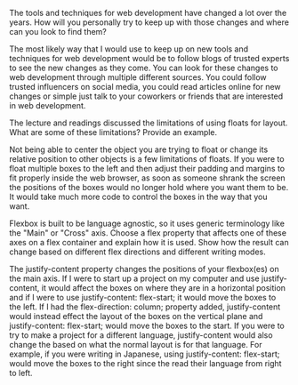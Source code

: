The tools and techniques for web development have changed a lot over the years. How will you personally try to keep up with those changes and where can you look to find them?

The most likely way that I would use to keep up on new tools and techniques for web development would be to follow blogs of trusted experts to see the new changes as they come.  You can look for these changes to web development through multiple different sources. You could follow trusted influencers on social media, you could read articles online for new changes or simple just talk to your coworkers or friends that are interested in web development.

The lecture and readings discussed the limitations of using floats for layout. What are some of these limitations? Provide an example.

Not being able to center the object you are trying to float or change its relative position to other objects is a few limitations of floats. If you were to float multiple boxes to the left and then adjust their padding and margins to fit properly inside the web browser, as soon as someone shrank the screen the positions of the boxes would no longer hold where you want them to be. It would take much more code to control the boxes in the way that you want.

Flexbox is built to be language agnostic, so it uses generic terminology like the "Main" or "Cross" axis. Choose a flex property that affects one of these axes on a flex container and explain how it is used. Show how the result can change based on different flex directions and different writing modes.

The justify-content property changes the positions of your flexbox(es) on the main axis. If I were to start up a project on my computer and use justify-content, it would affect the boxes on where they are in a horizontal position and if I were to use justify-content: flex-start; it would move the boxes to the left. If I had the flex-direction: column; property added, justify-content would instead effect the layout of the boxes on the vertical plane and justify-content: flex-start; would move the boxes to the start. If you were to try to make a project for a different language, justify-content would also change the based on what the normal layout is for that language. For example, if you were writing in Japanese, using justify-content: flex-start; would move the boxes to the right since the read their language from right to left.
